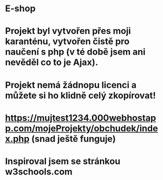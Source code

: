 # E-shop
# Projekt byl vytvořen přes moji karanténu, vytvořen čistě pro naučení s php (v té době jsem ani nevěděl co to je Ajax).
# Projekt nemá žádnopu licenci a můžete si ho klidně celý zkopírovat! 
# https://mujtest1234.000webhostapp.com/mojeProjekty/obchudek/index.php (snad ještě funguje)
# Inspiroval jsem se stránkou w3schools.com
